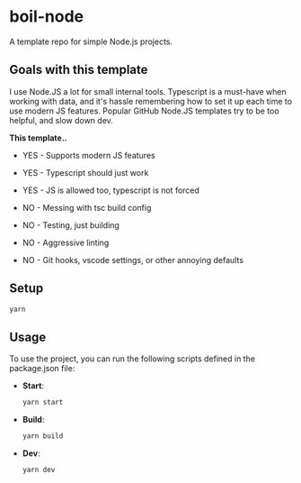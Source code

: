 # boil-node

A template repo for simple Node.js projects.

## Goals with this template

I use Node.JS a lot for small internal tools. Typescript is a must-have when working with data, and it's hassle remembering how to set it up each time to use modern JS features. Popular GitHub Node.JS templates try to be too helpful, and slow down dev.

**This template..**

- YES - Supports modern JS features
- YES - Typescript should just work
- YES - JS is allowed too, typescript is not forced

- NO - Messing with tsc build config
- NO - Testing, just building
- NO - Aggressive linting
- NO - Git hooks, vscode settings, or other annoying defaults

## Setup

```bash
yarn
```

## Usage

To use the project, you can run the following scripts defined in the package.json file:

- **Start**:

   ```bash
   yarn start
   ```

- **Build**:

   ```bash
   yarn build
   ```

- **Dev**:

   ```bash
   yarn dev
   ```
